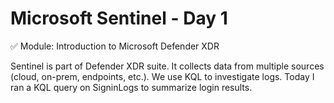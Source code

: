 # Microsoft Sentinel - Day 1

✅ Module: Introduction to Microsoft Defender XDR

 Sentinel is part of Defender XDR suite.
 It collects data from multiple sources (cloud, on-prem, endpoints, etc.).
 We use KQL to investigate logs.
 Today I ran a KQL query on SigninLogs to summarize login results.
